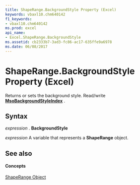 ```yaml
---
title: ShapeRange.BackgroundStyle Property (Excel)
keywords: vbaxl10.chm640142
f1_keywords:
- vbaxl10.chm640142
ms.prod: excel
api_name:
- Excel.ShapeRange.BackgroundStyle
ms.assetid: cb2333b7-3ad3-fc86-ac17-635ffe9a6978
ms.date: 06/08/2017
---
```



# ShapeRange.BackgroundStyle Property (Excel)

Returns or sets the background style. Read/write  **[MsoBackgroundStyleIndex](http://msdn.microsoft.com/library/76a4589b-404b-0e8e-3b75-d72d65ba2987%28Office.15%29.aspx)** .


## Syntax

 _expression_ . **BackgroundStyle**

 _expression_ A variable that represents a **ShapeRange** object.


## See also


#### Concepts


[ShapeRange Object](Excel.ShapeRange.md)

